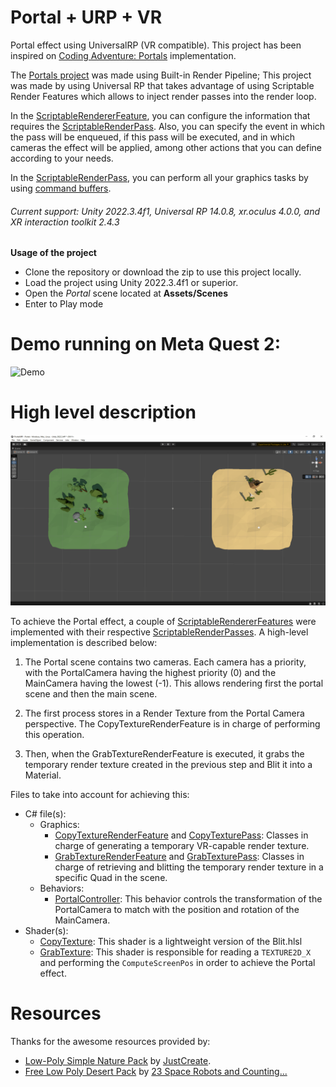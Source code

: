 # Portal + URP + VR
Portal effect using UniversalRP (VR compatible).
This project has been inspired on [Coding Adventure: Portals](https://www.youtube.com/watch?v=cWpFZbjtSQg&ab_channel=SebastianLague) implementation.

The [Portals project](https://www.youtube.com/watch?v=cWpFZbjtSQg&ab_channel=SebastianLague) was made using Built-in Render Pipeline; This project was made by using Universal RP that takes advantage of using Scriptable Render Features which allows to inject render passes into the render loop.
 
In the [ScriptableRendererFeature](https://docs.unity3d.com/Packages/com.unity.render-pipelines.universal@16.0/api/UnityEngine.Rendering.Universal.ScriptableRendererFeature.html), you can configure the information that requires the [ScriptableRenderPass](https://docs.unity3d.com/Packages/com.unity.render-pipelines.universal@16.0/api/UnityEngine.Rendering.Universal.ScriptableRenderPass.html). Also, you can specify the event in which the pass will be enqueued, if this pass will be executed, and in which cameras the effect will be applied, among other actions that you can define according to your needs.
 
In the [ScriptableRenderPass](https://docs.unity3d.com/Packages/com.unity.render-pipelines.universal@16.0/api/UnityEngine.Rendering.Universal.ScriptableRenderPass.html), you can perform all your graphics tasks by using [command buffers](https://docs.unity3d.com/ScriptReference/Rendering.CommandBuffer.html).

###### Current support: Unity 2022.3.4f1, Universal RP 14.0.8, xr.oculus 4.0.0, and XR interaction toolkit 2.4.3

**Usage of the project**
* Clone the repository or download the zip to use this project locally.
* Load the project using Unity 2022.3.4f1 or superior.
* Open the _Portal_ scene located at **Assets/Scenes**
* Enter to Play mode

# Demo running on Meta Quest 2:
![Demo](Images/Demo.gif)

# High level description
![High-level implementation](Images/HighLevelImplementation.gif)

To achieve the Portal effect, a couple of [ScriptableRendererFeatures](https://docs.unity3d.com/Packages/com.unity.render-pipelines.universal@16.0/api/UnityEngine.Rendering.Universal.ScriptableRendererFeature.html) were implemented with their respective [ScriptableRenderPasses](https://docs.unity3d.com/Packages/com.unity.render-pipelines.universal@16.0/api/UnityEngine.Rendering.Universal.ScriptableRenderPass.html). A high-level implementation is described below:

1. The Portal scene contains two cameras. Each camera has a priority, with the PortalCamera having the highest priority (0) and the MainCamera having the lowest (-1).
This allows rendering first the portal scene and then the main scene.

2. The first process stores in a Render Texture from the Portal Camera perspective. The CopyTextureRenderFeature is in charge of performing this operation.

3. Then, when the GrabTextureRenderFeature is executed, it grabs the temporary render texture created in the previous step and Blit it into a Material.

Files to take into account for achieving this:
* C# file(s):
    * Graphics:
        * [CopyTextureRenderFeature](Assets/Scripts/Graphics/RendererFeatures/CopyTextureRenderFeature.cs) and [CopyTexturePass](Assets/Scripts/Graphics/RendererFeatures/CopyTexturePass.cs): Classes in charge of generating a temporary VR-capable render texture.
        * [GrabTextureRenderFeature](Assets/Scripts/Graphics/RendererFeatures/GrabTextureRenderFeature.cs) and [GrabTexturePass](Assets/Scripts/Graphics/RendererFeatures/GrabTexturePass.cs):  Classes in charge of retrieving and blitting the temporary render texture in a specific Quad in the scene.
    * Behaviors:
        * [PortalController](Assets/Scripts/Portal/PortalController.cs): This behavior controls the transformation of the PortalCamera to match with the position and rotation of the MainCamera.
* Shader(s):
    * [CopyTexture](Assets/Shaders/CopyTexture.shader): This shader is a lightweight version of the Blit.hlsl
    * [GrabTexture](Assets/Shaders/GrabTexture.shader): This shader is responsible for reading a `TEXTURE2D_X` and performing the `ComputeScreenPos` in order to achieve the Portal effect.


# Resources
Thanks for the awesome resources provided by:

* [Low-Poly Simple Nature Pack](https://assetstore.unity.com/packages/3d/environments/landscapes/low-poly-simple-nature-pack-162153) by [JustCreate](https://assetstore.unity.com/publishers/44390).
* [Free Low Poly Desert Pack](https://assetstore.unity.com/packages/3d/environments/free-low-poly-desert-pack-106709) by [23 Space Robots and Counting...](https://assetstore.unity.com/publishers/21779)
